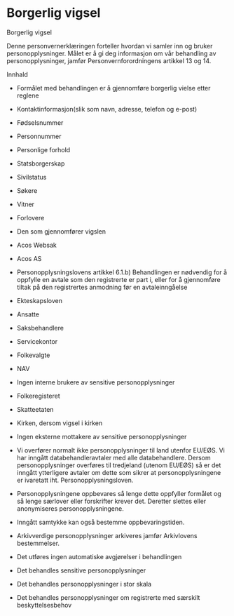# Borgerlig vigsel

Borgerlig vigsel

  

Denne personvernerklæringen forteller hvordan vi samler inn og bruker personopplysninger. Målet er å gi deg informasjon om vår behandling av personopplysninger, jamfør Personvernforordningens artikkel 13 og 14.

  

Innhald

*   Formålet med behandlingen er å gjennomføre borgerlig vielse etter reglene  
    
*   Kontaktinformasjon(slik som navn, adresse, telefon og e-post)  
    
*   Fødselsnummer  
    
*   Personnummer  
    
*   Personlige forhold  
    
*   Statsborgerskap  
    
*   Sivilstatus  
    
*   Søkere  
    
*   Vitner  
    
*   Forlovere  
    
*   Den som gjennomfører vigslen  
    
*   Acos Websak  
    
*   Acos AS  
    
*   Personopplysningslovens artikkel 6.1.b) Behandlingen er nødvendig for å oppfylle en avtale som den registrerte er part i, eller for å gjennomføre tiltak på den registrertes anmodning før en avtaleinngåelse  
    
*   Ekteskapsloven  
    
*   Ansatte  
    
*   Saksbehandlere  
    
*   Servicekontor  
    
*   Folkevalgte  
    
*   NAV  
    
*   Ingen interne brukere av sensitive personopplysninger  
    
*   Folkeregisteret  
    
*   Skatteetaten  
    
*   Kirken, dersom vigsel i kirken  
    
*   Ingen eksterne mottakere av sensitive personopplysninger  
    
*   Vi overfører normalt ikke personopplysninger til land utenfor EU/EØS. Vi har inngått databehandleravtaler med alle databehandlere. Dersom personopplysninger overføres til tredjeland (utenom EU/EØS) så er det inngått ytterligere avtaler om dette som sikrer at personopplysningene er ivaretatt iht. Personopplysningsloven.  
    
*   Personopplysningene oppbevares så lenge dette oppfyller formålet og så lenge særlover eller forskrifter krever det. Deretter slettes eller anonymiseres personopplysningene.  
    
*   Inngått samtykke kan også bestemme oppbevaringstiden.  
    
*   Arkivverdige personopplysninger arkiveres jamfør Arkivlovens bestemmelser.  
    
*   Det utføres ingen automatiske avgjørelser i behandlingen  
    
*   Det behandles sensitive personopplysninger  
    
*   Det behandles personopplysninger i stor skala  
    
*   Det behandles personopplysninger om registrerte med særskilt beskyttelsesbehov